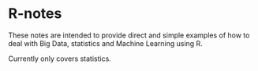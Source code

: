 # R-notes
These notes are intended to provide direct and simple examples of how to deal with Big Data, statistics and Machine Learning using R.

Currently only covers statistics.
